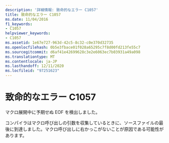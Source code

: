 ```yaml
---
description: '詳細情報: 致命的なエラー C1057'
title: 致命的なエラー C1057
ms.date: 11/04/2016
f1_keywords:
- C1057
helpviewer_keywords:
- C1057
ms.assetid: 1e67e727-963d-42c5-8c32-c0e370d32735
ms.openlocfilehash: 0b5e3fbace01f028a65295c7f8d00fd213fe55c7
ms.sourcegitcommit: d6af41e42699628c3e2e6063ec7b03931a49a098
ms.translationtype: MT
ms.contentlocale: ja-JP
ms.lasthandoff: 12/11/2020
ms.locfileid: "97251623"
---
```

# <a name="fatal-error-c1057"></a>致命的なエラー C1057

マクロ展開中に予期せぬ EOF を検出しました。

コンパイラはマクロ呼び出しの引数を収集しているときに、ソースファイルの最後に到達しました。マクロ呼び出しに右かっこがないことが原因である可能性があります。

